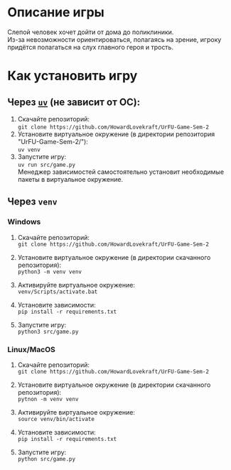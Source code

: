 # Описание игры
Слепой человек хочет дойти от дома до поликлиники.    
Из-за невозможности ориентироваться, полагаясь на зрение,
игроку придётся полагаться на слух главного героя и трость.

# Как установить игру
## Через [`uv`](https://github.com/HowardLovekraft/UrFU-Game-Sem-2) (не зависит от ОС):
1. Скачайте репозиторий:  
`git clone https://github.com/HowardLovekraft/UrFU-Game-Sem-2`
2. Установите виртуальное окружение (в директории репозитория "UrFU-Game-Sem-2/"):  
`uv venv`
3. Запустите игру:  
`uv run src/game.py`  
Менеджер зависимостей самостоятельно установит необходимые пакеты в виртуальное окружение.

## Через `venv`
### Windows
1. Скачайте репозиторий:  
`git clone https://github.com/HowardLovekraft/UrFU-Game-Sem-2`

2. Установите виртуальное окружение (в директории скачанного репозитория):  
	`python3 -m venv venv`
	
3. Активируйте виртуальное окружение:  
	`venv/Scripts/activate.bat`

4. Установите зависимости:  
	`pip install -r requirements.txt`

5. Запустите игру:  
	`python3 src/game.py`

### Linux/MacOS
1. Скачайте репозиторий:  
`git clone https://github.com/HowardLovekraft/UrFU-Game-Sem-2`

 2. Установите виртуальное окружение (в директории скачанного репозитория):  
	`pytnon -m venv venv`

3. Активируйте виртуальное окружение:  
	`source venv/bin/activate`

4. Установите зависимости:  
	`pip install -r requirements.txt`

5. Запустите игру:  
	`python src/game.py`